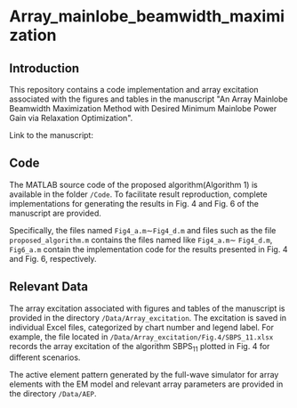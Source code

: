 # Array_mainlobe_beamwidth_maximization
## Introduction
This repository contains a code implementation and array excitation associated with the figures and tables in the manuscript "An Array Mainlobe Beamwidth Maximization Method with Desired Minimum Mainlobe Power Gain via Relaxation Optimization".  

Link to the manuscript:
## Code
The MATLAB source code of the proposed algorithm(Algorithm 1) is available in the folder `/Code`. To facilitate result reproduction, complete implementations for generating the results in Fig. 4 and Fig. 6 of the manuscript are provided.
  
Specifically, the files named `Fig4_a.m`$\sim$`Fig4_d.m` and files such as the file `proposed_algorithm.m` contains the files named like `Fig4_a.m`$\sim$ `Fig4_d.m`, `Fig6_a.m` contain the implementation code for the results presented in Fig. 4 and Fig. 6, respectively.
## Relevant Data
The array excitation associated with figures and tables of the manuscript is provided in the directory `/Data/Array_excitation`. The excitation is saved in individual Excel files, categorized by chart number and legend label. For example, the file located in `/Data/Array_excitation/Fig.4/SBPS_11.xlsx` records the array excitation of the algorithm $`\text{SBPS}_{11}`$ plotted in Fig. 4 for different scenarios.

The active element pattern generated by the full-wave simulator for array elements with the EM model and relevant array parameters are provided in the directory `/Data/AEP`. 
